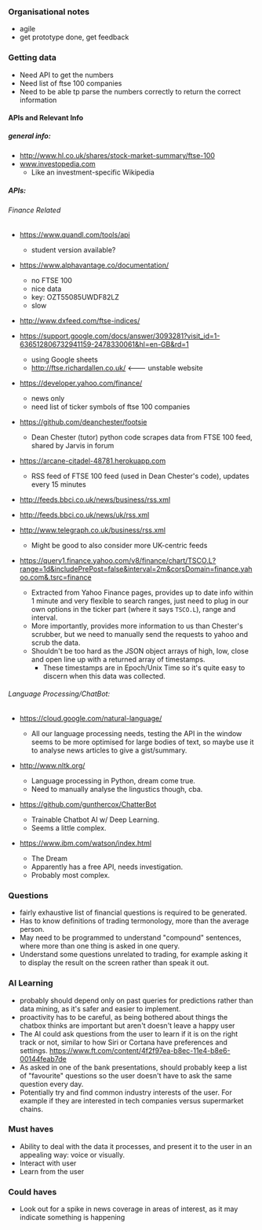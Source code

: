 ### Organisational notes
- agile
- get prototype done, get feedback 

### Getting data
- Need API to get the numbers
- Need list of ftse 100 companies
- Need to be able tp parse the numbers correctly to return the correct information

#### APIs and Relevant Info
##### general info:
- http://www.hl.co.uk/shares/stock-market-summary/ftse-100
- www.investopedia.com
    - Like an investment-specific Wikipedia

##### APIs:
###### Finance Related 
- https://www.quandl.com/tools/api
    - student version available?

- https://www.alphavantage.co/documentation/
    - no FTSE 100
    - nice data
    - key: OZT55085UWDF82LZ
    - slow

- http://www.dxfeed.com/ftse-indices/

- https://support.google.com/docs/answer/3093281?visit_id=1-636512806732941159-2478330061&hl=en-GB&rd=1
    - using Google sheets
    - http://ftse.richardallen.co.uk/ <--- unstable website

- https://developer.yahoo.com/finance/
    - news only
    - need list of ticker symbols of ftse 100 companies
    
- https://github.com/deanchester/footsie
    - Dean Chester (tutor) python code scrapes data from FTSE 100 feed, shared by Jarvis in forum
    
- https://arcane-citadel-48781.herokuapp.com
    - RSS feed of FTSE 100 feed (used in Dean Chester's code), updates every 15 minutes
    
- http://feeds.bbci.co.uk/news/business/rss.xml
- http://feeds.bbci.co.uk/news/uk/rss.xml
- http://www.telegraph.co.uk/business/rss.xml
    - Might be good to also consider more UK-centric feeds

- https://query1.finance.yahoo.com/v8/finance/chart/TSCO.L?range=1d&includePrePost=false&interval=2m&corsDomain=finance.yahoo.com&.tsrc=finance
    - Extracted from Yahoo Finance pages, provides up to date info within 1 minute and very flexible to search ranges, just need to plug in our own options in the ticker part (where it says `TSCO.L`), range and interval.
    - More importantly, provides more information to us than Chester's scrubber, but we need to manually send the requests to yahoo and scrub the data.
    - Shouldn't be too hard as the JSON object arrays of high, low, close and open line up with a returned array of timestamps.
        - These timestamps are in Epoch/Unix Time so it's quite easy to discern when this data was collected.

###### Language Processing/ChatBot:
- https://cloud.google.com/natural-language/
    - All our language processing needs, testing the API in the window seems to be more optimised for large bodies of text, so maybe use it to analyse news articles to give a gist/summary.

- http://www.nltk.org/
    - Language processing in Python, dream come true.
    - Need to manually analyse the lingustics though, cba.

- https://github.com/gunthercox/ChatterBot
    - Trainable Chatbot AI w/ Deep Learning.
    - Seems a little complex.

- https://www.ibm.com/watson/index.html
    - The Dream
    - Apparently has a free API, needs investigation.
    - Probably most complex.

### Questions
- fairly exhaustive list of financial questions is required to be generated.
- Has to know definitions of trading termonology, more than the average person. 
- May need to be programmed to understand "compound" sentences, where more than one thing is asked in one query.
- Understand some questions unrelated to trading, for example asking it to display the result on the screen rather than speak it out.

### AI Learning
- probably should depend only on past queries for predictions rather than data mining, as it's safer and easier to implement.
- proactivity has to be careful, as being bothered about things the chatbox thinks are important but aren't doesn't leave a happy user
- The AI could ask questions from the user to learn if it is on the right track or not, similar to how Siri or Cortana have preferences and settings. https://www.ft.com/content/4f2f97ea-b8ec-11e4-b8e6-00144feab7de
- As asked in one of the bank presentations, should probably keep a list of "favourite" questions so the user doesn't have to ask the same question every day.
- Potentially try and find common industry interests of the user. For example if they are interested in tech companies versus supermarket chains. 

### Must haves 
- Ability to deal with the data it processes, and present it to the user in an appealing way: voice or visually.
- Interact with user
- Learn from the user

### Could haves 
- Look out for a spike in news coverage in areas of interest, as it may indicate something is happening
